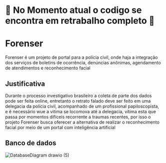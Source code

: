 # 🚧 No Momento atual o codigo se encontra em retrabalho completo 🚧

# Forenser

Forenser é um projeto de portal para a polícia civil, onde haja a integração dos serviços de boletins de ocorrência, denúncias anônimas, agendamento de atendimentos e reconhecimento facial

## Justificativa

Durante o processo investigativo brasileiro a coleta de parte dos dados pode ser feita online, entretanto o retrato falado deve ser feito em uma delegacia da polícia civil, acompanhado de um profissional papiloscopista, e é necessário wue a vitima se locomova até a delegacia, vítima esta que passa por momentos difíceis recorrente a traumas recentes, por isso o projeto Forenser busca oferecer a alternativa de realizar o reconhecimento facial por meio de um portal com inteligência artificial

## Banco de dados

![DatabaseDiagram drawio (5)](https://github.com/user-attachments/assets/a7e1bd92-5089-45ba-9a71-260b9c62da30)
